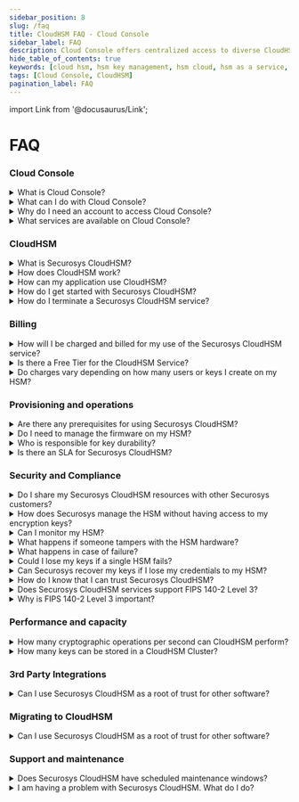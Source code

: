 ```yaml
---
sidebar_position: 8
slug: /faq
title: CloudHSM FAQ - Cloud Console
sidebar_label: FAQ
description: Cloud Console offers centralized access to diverse CloudHSM services. Explore, subscribe, and manage HSM services conveniently through this unified web application.
hide_table_of_contents: true
keywords: [cloud hsm, hsm key management, hsm cloud, hsm as a service, cloud based hsm, hsm digital signature, hsm services, hsm service, what is cloud hsm, hsm signing, hsm pki, hsm encryption, code signing hsm, hsm key, code signing service, hsm code signing, cloud code signing, cloud encryption key management, cloud hardware security module, cloudhsm vs kms, code signing certificate, key management hsm, microsoft encryption key management, hsm aws, document signing services, code signing, hsm providers, code signing as a service, aws cloudhsm documentation, hsm pricing]
tags: [Cloud Console, CloudHSM]
pagination_label: FAQ
---
```


import Link from '@docusaurus/Link';

# FAQ

### Cloud Console

<details>
  <summary>What is Cloud Console?</summary>

Cloud Console is a beta web application that provides access to a wide collection of services around Securosys CloudHSM in one single place.

</details>
<details>
  <summary>What can I do with Cloud Console?</summary>
  
Subscribe to CloudHSM Services and get started within 10 minutes.

</details>
<details>
  <summary>Why do I need an account to access Cloud Console?</summary>
  
You need an account to:
- Receive HSM credentials
- Have a pricing offer tailored to your country/VAT

If you simply want to browse information, most of it is available:
- On our [Company website](https://www.securosys.com)
- In the [CloudHSM Documentation](/cloudhsm/overview/)

</details>
<details>
  <summary>What services are available on Cloud Console?</summary>
  
On Cloud Console, you can subscribe to most of the [CloudHSM services](/cloudhsm/Packages/overview): Economy (ECO), Certified (ECO-CC), Sandbox (SBX) and Blockchain.

</details>

### CloudHSM

<details>
  <summary>What is Securosys CloudHSM?</summary>
  
XXX
</details>
<details>
  <summary>How does CloudHSM work?</summary>
  
Securosys CloudHSM is a managed Hardware Security Module (HSM) service. It provides secure, cloud-based HSMs for generating and managing encryption keys used by your applications.

</details>
<details>
  <summary>How can my application use CloudHSM?</summary>
  
Your application(s) can leverage CloudHSM to create and store cryptographic keys while connecting through APIs.
</details>
<details>
  <summary>How do I get started with Securosys CloudHSM?</summary>
  
1. Subscribe
2. Download the HSM Credentials
3. Retrieve the permanent secret

</details>
<details>
  <summary>How do I terminate a Securosys CloudHSM service?</summary>
  
You can terminate a CloudHSM Service by contacting us or online.

</details>

### Billing

<details>
  <summary>How will I be charged and billed for my use of the Securosys CloudHSM service?</summary>
  
When you subscribe online, you will be automatically charged on a monthly basis to the credit card selected during the subscription process.

You can cancel anytime.

</details>
<details>
  <summary>Is there a Free Tier for the CloudHSM Service?</summary>
  
No, there is no free tier available. But there is a 90-day free trial for the CloudHSM Sandbox (SBX) service.

</details>
<details>
  <summary>Do charges vary depending on how many users or keys I create on my HSM?</summary>
  
No, the monthly fee does not depend on how much you use your HSM.

</details>

### Provisioning and operations

<details>
  <summary>Are there any prerequisites for using Securosys CloudHSM?</summary>
  
Yes. **[List of Securosys CloudHSM Prerequisites](/cloudhsm/GettingStarted/activation_process)**.

</details>
<details>
  <summary>Do I need to manage the firmware on my HSM?</summary>
  
No, the firmware is managed by Securosys on your behalf.
This is included in the monthly subscription

</details>
<details>
  <summary>Who is responsible for key durability?</summary>
  
XXX
</details>
<details>
  <summary>Is there an SLA for Securosys CloudHSM?</summary>
  
Yes. View **[Terms & Conditions](/cloudhsm/terms-and-conditions/TC_CloudHSM_Appendix-I_ServiceLevelAndSupportService_HSM-TSB-RESTaaS)**
</details>

### Security and Compliance

<details>
  <summary>Do I share my Securosys CloudHSM resources with other Securosys customers?</summary>

No. As part of the service you receive single-tenant access to the HSM. Underlying hardware may be shared with other customers, but the HSM is accessible only to you.

</details>
<details>
  <summary>How does Securosys manage the HSM without having access to my encryption keys?</summary>
  
XXX
</details>
<details>
  <summary>Can I monitor my HSM?</summary>
  
CloudHSM doesn't provide real-time monitoring, but you can **[retrieve your partition logs](/cloudhsm/Tutorial/partition_logging)**.

</details>
<details>
  <summary>What happens if someone tampers with the HSM hardware?</summary>
  
XXX
</details>
<details>
  <summary>What happens in case of failure?</summary>
  
XXX
</details>
<details>
  <summary>Could I lose my keys if a single HSM fails?</summary>
  
XXX
</details>
<details>
  <summary>Can Securosys recover my keys if I lose my credentials to my HSM?</summary>
  
XXX
</details>
<details>
  <summary>How do I know that I can trust Securosys CloudHSM?</summary>
  
XXX
</details>
<details>
  <summary>Does Securosys CloudHSM services support FIPS 140-2 Level 3?</summary>
  
Yes, Securosys CloudHSM is powered by physical Hardware Security Modules (HSMs), specifically Primus HSM, which is FIPS 140-2 Level 3 Certified.

[View all the certifications](/cloudhsm/Overview/compliance).
</details>
<details>
  <summary>Why is FIPS 140-2 Level 3 important?</summary>
  
**FIPS 140-2 Level 3** indicates that the HSMs have strong physical security, controlled access, and robust key management practices, making it suitable for protecting sensitive information in various applications.

</details>

### Performance and capacity

<details>
  <summary>How many cryptographic operations per second can CloudHSM perform?</summary>
  
XXX
</details>
<details>
  <summary>How many keys can be stored in a CloudHSM Cluster?</summary>
  
XXX
</details>

### 3rd Party Integrations

<details>
  <summary>Can I use Securosys CloudHSM as a root of trust for other software?</summary>
  
XXX
</details>

### Migrating to CloudHSM

<details>
  <summary>Can I use Securosys CloudHSM as a root of trust for other software?</summary>
  
XXX
</details>

### Support and maintenance


<details>
  <summary>Does Securosys CloudHSM have scheduled maintenance windows?</summary>
  
XXX
</details>

<details>
  <summary>I am having a problem with Securosys CloudHSM. What do I do?</summary>
  
You can:
- use the **Search** feature from this documentation to find the answer
- Open a ticket on the [Support Portal](https://support.securosys.com)
- Contact us

</details>